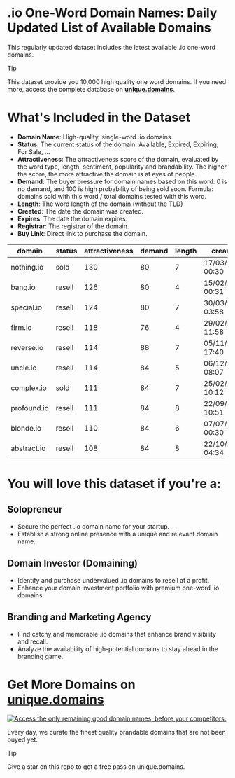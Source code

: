 
# .io One-Word Domain Names: Daily Updated List of Available Domains

This regularly updated dataset includes the latest available .io one-word domains.

> [!TIP]
> This dataset provide you 10,000 high quality one word domains.
> If you need more, access the complete database on **[unique.domains](https://unique.domains?utm_source=github&utm_medium=dataset&utm_campaign=.io&utm_content=description.top)**.

# What's Included in the Dataset

- **Domain Name**: High-quality, single-word .io domains.
- **Status**: The current status of the domain: Available, Expired, Expiring, For Sale, ...
- **Attractiveness**: The attractiveness score of the domain, evaluated by the word type, length, sentiment, popularity and brandability. The higher the score, the more attractive the domain is at eyes of people.
- **Demand**: The buyer pressure for domain names based on this word. 0 is no demand, and 100 is high probability of being sold soon. Formula: domains sold with this word / total domains tested with this word.
- **Length**: The word length of the domain (without the TLD)
- **Created**: The date the domain was created.
- **Expires**: The date the domain expires.
- **Registrar**: The registrar of the domain.
- **Buy Link**: Direct link to purchase the domain.

| domain      | status | attractiveness | demand | length | created          | expires          | registrar        | sectors                       |
| ----------- | ------ | -------------- | ------ | ------ | ---------------- | ---------------- | ---------------- | ----------------------------- |
| nothing.io  | sold   | 130            | 80     | 7      | 17/03/2015 00:30 | 17/03/2026 00:30 | Porkbun LLC      | Arts,General,Media            |
| bang.io     | resell | 126            | 80     | 4      | 15/02/2014 00:31 | 15/02/2026 00:31 | NameCheap, Inc.  | Entertainment                 |
| special.io  | resell | 124            | 80     | 7      | 30/03/2013 03:58 | 30/03/2026 04:58 | Dynadot Inc      | Business,Media,Retail         |
| firm.io     | resell | 118            | 76     | 4      | 29/02/2012 11:58 | 01/03/2026 11:58 | Porkbun LLC      | Business,Finance,Law          |
| reverse.io  | resell | 114            | 88     | 7      | 05/11/2018 17:40 | 05/11/2025 17:40 | Dynadot Inc      | Automotive,Finance,Technology |
| uncle.io    | resell | 114            | 84     | 5      | 06/12/2014 08:07 | 06/12/2025 08:07 | NameCheap, Inc.  | Arts,General,Media            |
| complex.io  | sold   | 111            | 84     | 7      | 25/02/2018 10:12 | 25/02/2026 10:12 | humbly, LLC      | Science,Technology            |
| profound.io | resell | 111            | 84     | 8      | 22/09/2018 10:51 | 22/09/2025 10:51 | GoDaddy.com, LLC | Education,Humanities,Media    |
| blonde.io   | resell | 110            | 84     | 6      | 07/07/2016 00:30 | 07/07/2026 00:30 | GoDaddy.com, LLC | Fashion,Retail                |
| abstract.io | resell | 108            | 84     | 8      | 22/10/2010 04:34 | 22/10/2025 04:34 | GoDaddy.com, LLC | Arts,Humanities,Science       |

# You will love this dataset if you're a:

## Solopreneur

- Secure the perfect .io domain name for your startup.
- Establish a strong online presence with a unique and relevant domain name.

## Domain Investor (Domaining)

- Identify and purchase undervalued .io domains to resell at a profit.
- Enhance your domain investment portfolio with premium one-word .io domains.

## Branding and Marketing Agency

- Find catchy and memorable .io domains that enhance brand visibility and recall.
- Analyze the availability of high-potential domains to stay ahead in the branding game.

# Get More Domains on [unique.domains](https://unique.domains?utm_source=github&utm_medium=dataset&utm_campaign=.io&utm_content=description.bottom)

[![Access the only remaining good domain names, before your competitors.](https://github.io/UniqueDomains/io-oneword-domains/blob/main/unique.domains.jpg?raw=true)](https://unique.domains?utm_source=github&utm_medium=dataset&utm_campaign=.io&utm_content=description.image)

Every day, we curate the finest quality brandable domains that are not been buyed yet.

> [!TIP]
> Give a star on this repo to get a free pass on unique.domains.
        